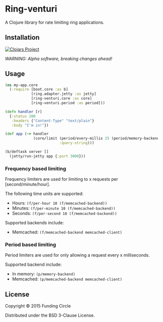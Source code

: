 # Ring-venturi

A Clojure library for rate limiting ring applications.

## Installation

[![Clojars Project](http://clojars.org/ring-venturi/latest-version.svg)](http://clojars.org/ring-venturi)

_WARNING: Alpha software, breaking changes ahead!_

## Usage

```clojure
(ns my-app.core
  (:require [boot.core :as b]
            [ring.adapter.jetty :as jetty]
            [ring-venturi.core :as core]
            [ring-venturi.period :as period]))

(defn handler [r]
  {:status 200
   :headers {"Content-Type" "text/plain"}
   :body "I'm in!"})

(def app (-> handler
             (core/limit (period/every-millis 25 (period/memory-backend))
                         :query-string)))

(b/deftask server []
  (jetty/run-jetty app {:port 3000}))
```

### Frequency based limiting

Frequency limiters are used for limiting to x requests per [second/minute/hour].

The following time units are supported:

* Hours: `(f/per-hour 10 (f/memcached-backend))`
* Minutes: `(f/per-minute 10 (f/memcached-backend))`
* Seconds: `(f/per-second 10 (f/memcached-backend))`

Supported backends include:

* Memcached: `(f/memcached-backend memcached-client)`

### Period based limiting

Period limiters are used for only allowing a request every x milliseconds.

Supported backend include:

* In memory: `(p/memory-backend)`
* Memcached: `(p/memcached-backend memcached-client)`

## License

Copyright © 2015 Funding Circle

Distributed under the BSD 3-Clause License.
